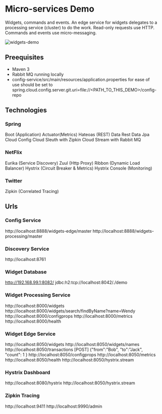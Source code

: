 # Micro-services Demo
Widgets, commands and events.
An edge service for widgets delegates to a processing service (cluster) to do the work.
Read-only requests use HTTP.  Commands and events use micro-messaging.

![widgets-demo](widgets-demo.png)

## Preequisites
- Maven 3
- Rabbit MQ running locally
- config-service/src/main/resources/application.properties 
  for ease of use should be set to 
  spring.cloud.config.server.git.uri=file://<PATH_TO_THIS_DEMO>/config-repo

## Technologies
### Spring
Boot (Application)
Actuator(Metrics)
Hateoas (REST)
Data Rest
Data Jpa
Cloud Config
Cloud Sleuth with Zipkin
Cloud Stream with Rabbit MQ

### NetFlix
Eurika (Service Discovery)
Zuul (Http Proxy)
Ribbon (Dynamic Load Balancer)
Hystrix (Circuit Breaker & Metrics)
Hystrix Console (Monitoring)

### Twitter
Zipkin (Correlated Tracing)

## Urls

### Config Service
http://localhost:8888/widgets-edge/master
http://localhost:8888/widgets-processing/master

### Discovery Service
http://localhost:8761

### Widget Database
http://192.168.99.1:8082/
jdbc:h2:tcp://localhost:8042/./demo

### Widget Processing Service
http://localhost:8000/widgets
http://localhost:8000/widgets/search/findByName?name=Wendy
http://localhost:8000/configprops
http://localhost:8000/metrics
http://localhost:8000/health

### Widget Edge Service
http://localhost:8050/widgets
http://localhost:8050/widgets/names
http://localhost:8050/transactions [POST] {"from":"Bob", "to":"Jack", "count": 1 }
http://localhost:8050/configprops
http://localhost:8050/metrics
http://localhost:8050/health
http://localhost:8050/hystrix.stream

### Hystrix Dashboard
http://localhost:8080/hystrix
http://localhost:8050/hystrix.stream

### Zipkin Tracing
http://localhost:9411
http://localhost:9990/admin
